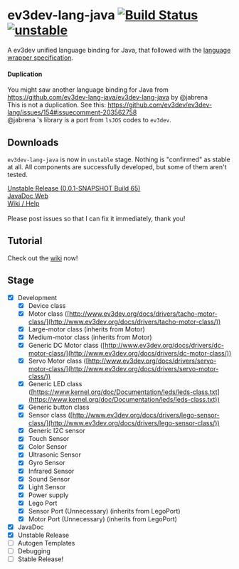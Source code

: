 # ev3dev-lang-java [![Build Status](https://travis-ci.org/mob41/ev3dev-lang-java.svg?branch=master)](https://travis-ci.org/mob41/ev3dev-lang-java) [![unstable](http://badges.github.io/stability-badges/dist/unstable.svg)](https://github.com/mob41/ev3dev-lang-java/releases/tag/unstable-0.0.1-SNAPSHOT-B98)
A ev3dev unified language binding for Java, that followed with the [language wrapper specification](http://ev3dev-lang.readthedocs.org/en/latest/spec.html).

#### Duplication
You might saw another language binding for Java from https://github.com/ev3dev-lang-java/ev3dev-lang-java by @jabrena<br>
This is not a duplication. See this: https://github.com/ev3dev/ev3dev-lang/issues/154#issuecomment-203562758<br>
@jabrena 's library is a port from ```lsJOS``` codes to ```ev3dev```.

## Downloads 
```ev3dev-lang-java``` is now in ```unstable``` stage. Nothing is "confirmed" as stable at all. All components are successfully developed, but some of them aren't tested.

[Unstable Release (0.0.1-SNAPSHOT Build 65)](https://github.com/mob41/ev3dev-lang-java/releases/tag/unstable-0.0.1-SNAPSHOT-B65)<br>
[JavaDoc Web](https://mob41.github.io/ev3dev-lang-java/)<br>
[Wiki / Help](https://github.com/mob41/ev3dev-lang-java/wiki)<br>
<br>
Please post issues so that I can fix it immediately, thank you!

## Tutorial
Check out the [wiki](https://github.com/mob41/ev3dev-lang-java/wiki) now!

## Stage
- [x] Development
	- [x] Device class
	- [x] Motor class ([http://www.ev3dev.org/docs/drivers/tacho-motor-class/](http://www.ev3dev.org/docs/drivers/tacho-motor-class/))
	- [x] Large-motor class (inherits from Motor)
	- [x] Medium-motor class (inherits from Motor)
	- [x] Generic DC Motor class ([http://www.ev3dev.org/docs/drivers/dc-motor-class/](http://www.ev3dev.org/docs/drivers/dc-motor-class/))
	- [x] Servo Motor class ([http://www.ev3dev.org/docs/drivers/servo-motor-class/](http://www.ev3dev.org/docs/drivers/servo-motor-class/))
	- [x] Generic LED class ([https://www.kernel.org/doc/Documentation/leds/leds-class.txt](https://www.kernel.org/doc/Documentation/leds/leds-class.txt))
	- [x] Generic button class
	- [x] Sensor class ([http://www.ev3dev.org/docs/drivers/lego-sensor-class/](http://www.ev3dev.org/docs/drivers/lego-sensor-class/))
	- [x] Generic I2C sensor
	- [x] Touch Sensor
	- [x] Color Sensor
	- [x] Ultrasonic Sensor
	- [x] Gyro Sensor
	- [x] Infrared Sensor
	- [x] Sound Sensor
	- [x] Light Sensor
	- [x] Power supply
	- [x] Lego Port
	- [x] Sensor Port (Unnecessary) (inherits from LegoPort)
	- [x] Motor Port (Unnecessary) (inherits from LegoPort)
- [x] JavaDoc
- [x] Unstable Release
- [ ] Autogen Templates
- [ ] Debugging
- [ ] Stable Release!
